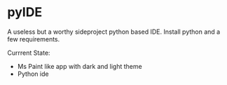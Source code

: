 # pyIDE
A useless but a worthy sideproject python based IDE. Install python and a few requirements.


Currrent State:
- Ms Paint like app with dark and light theme
- Python ide
